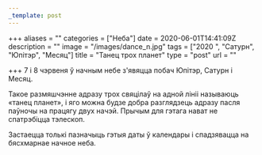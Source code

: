 ```yaml
---
_template: post
---
```


+++
aliases = ""
categories = ["Неба"]
date = 2020-06-01T14:41:09Z
description = ""
image = "/images/dance_n.jpg"
tags = ["2020 ", "Сатурн", "Юпітэр", "Месяц"]
title = "Танец трох планет"
type = "post"
url = ""

+++
7 і 8 чэрвеня ў начным небе з'явяцца побач Юпітэр, Сатурн і Месяц.  
  
Такое размяшчэнне адразу трох свяцілаў на адной лініі называюць «танец планет», і яго можна будзе добра разглядзець адразу пасля паўночы на ​​працягу двух начэй. Прычым для гэтага нават не спатрэбіцца тэлескоп.  
  
Застаецца толькі пазначыць гэтыя даты ў календары і спадзявацца на бясхмарнае начное неба.
